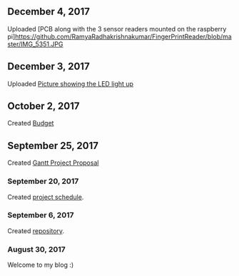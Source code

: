 
## December 4, 2017
Uploaded [PCB along with the 3 sensor readers mounted on the raspberry pi]https://github.com/RamyaRadhakrishnakumar/FingerPrintReader/blob/master/IMG_5351.JPG

## December 3, 2017
Uploaded [Picture showing the LED light up](https://github.com/RamyaRadhakrishnakumar/FingerPrintReader/blob/master/Image-1.jpg)

## October 2, 2017
Created [Budget](https://github.com/RamyaRadhakrishnakumar/FingerPrintReader/blob/master/hardwarebudget.xlsx)

## September 25, 2017
Created [Gantt Project Proposal](https://github.com/RamyaRadhakrishnakumar/FingerPrintReader/blob/master/RamyaRadhakrishnakumar.mpp)

### September 20, 2017
Created [project schedule](https://github.com/six0four/StudentSenseHat/blob/master/documentation/Week3RubricforProjectSchedule.xml). 

### September 6, 2017
Created [repository](https://github.com/RamyaRadhakrishnakumar/FingerPrintReader.git). 

### August 30, 2017
Welcome to my blog :)






